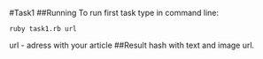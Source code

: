 #Task1
##Running
To run first task type in command line:

	ruby task1.rb url
	
url - adress with your article
##Result
hash with text and image url.